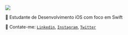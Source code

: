 <img src="https://imgur.com/H9bJVqp.gif">

📲 Estudante de Desenvolvimento iOS com foco em Swift

💌 Contate-me: [ `Linkedin`](https://www.linkedin.com/in/juliateles22/ " `Linkedin`"), [`Instagram`](https://www.instagram.com/dev.jujuajuda/ "`Instagram`"), [`Twitter`](https://twitter.com/j_ulia1 "`Twitter`")

